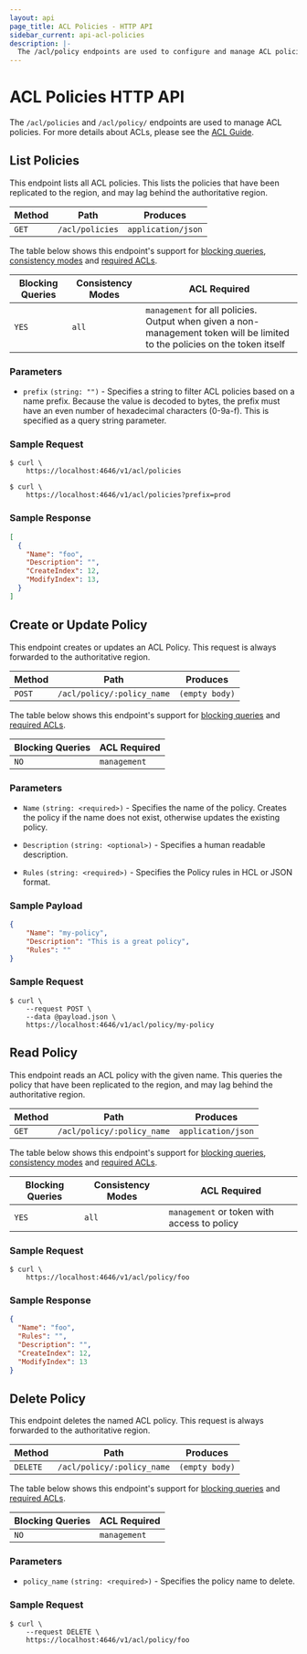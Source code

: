 ```yaml
---
layout: api
page_title: ACL Policies - HTTP API
sidebar_current: api-acl-policies
description: |-
  The /acl/policy endpoints are used to configure and manage ACL policies.
---
```


# ACL Policies HTTP API

The `/acl/policies` and `/acl/policy/` endpoints are used to manage ACL policies.
For more details about ACLs, please see the [ACL Guide](/guides/security/acl.html).

## List Policies

This endpoint lists all ACL policies. This lists the policies that have been replicated
to the region, and may lag behind the authoritative region.

| Method | Path                         | Produces                   |
| ------ | ---------------------------- | -------------------------- |
| `GET`  | `/acl/policies`              | `application/json`         |

The table below shows this endpoint's support for
[blocking queries](/api/index.html#blocking-queries), [consistency modes](/api/index.html#consistency-modes) and
[required ACLs](/api/index.html#acls).

| Blocking Queries | Consistency Modes | ACL Required |
| ---------------- | ----------------- | ------------ |
| `YES`            | `all`             | `management` for all policies.<br>Output when given a non-management token will be limited to the policies on the token itself |

### Parameters

- `prefix` `(string: "")` - Specifies a string to filter ACL policies based on
  a name prefix. Because the value is decoded to bytes, the prefix must have an
  even number of hexadecimal characters (0-9a-f). This is specified as a query
  string parameter.

### Sample Request

```text
$ curl \
    https://localhost:4646/v1/acl/policies
```

```text
$ curl \
    https://localhost:4646/v1/acl/policies?prefix=prod
```

### Sample Response

```json
[
  {
    "Name": "foo",
    "Description": "",
    "CreateIndex": 12,
    "ModifyIndex": 13,
  }
]
```

## Create or Update Policy

This endpoint creates or updates an ACL Policy. This request is always forwarded to the
authoritative region.

| Method | Path                         | Produces                   |
| ------ | ---------------------------- | -------------------------- |
| `POST` | `/acl/policy/:policy_name`   | `(empty body)`             |

The table below shows this endpoint's support for
[blocking queries](/api/index.html#blocking-queries) and
[required ACLs](/api/index.html#acls).

| Blocking Queries | ACL Required       |
| ---------------- | ------------------ |
| `NO`             | `management`       |

### Parameters

- `Name` `(string: <required>)` - Specifies the name of the policy.
  Creates the policy if the name does not exist, otherwise updates the existing policy.

- `Description` `(string: <optional>)` - Specifies a human readable description.

- `Rules` `(string: <required>)` - Specifies the Policy rules in HCL or JSON format.

### Sample Payload

```json
{
    "Name": "my-policy",
    "Description": "This is a great policy",
    "Rules": ""
}
```

### Sample Request

```text
$ curl \
    --request POST \
    --data @payload.json \
    https://localhost:4646/v1/acl/policy/my-policy
```

## Read Policy

This endpoint reads an ACL policy with the given name. This queries the policy that have been
replicated to the region, and may lag behind the authoritative region.


| Method | Path                         | Produces                   |
| ------ | ---------------------------- | -------------------------- |
| `GET` | `/acl/policy/:policy_name`   | `application/json`         |

The table below shows this endpoint's support for
[blocking queries](/api/index.html#blocking-queries), [consistency modes](/api/index.html#consistency-modes) and
[required ACLs](/api/index.html#acls).

| Blocking Queries | Consistency Modes | ACL Required |
| ---------------- | ----------------- | ------------ |
| `YES`            | `all`             | `management` or token with access to policy |

### Sample Request

```text
$ curl \
    https://localhost:4646/v1/acl/policy/foo
```

### Sample Response

```json
{
  "Name": "foo",
  "Rules": "",
  "Description": "",
  "CreateIndex": 12,
  "ModifyIndex": 13
}
```

## Delete Policy

This endpoint deletes the named ACL policy. This request is always forwarded to the
authoritative region.

| Method   | Path                         | Produces                   |
| -------- | ---------------------------- | -------------------------- |
| `DELETE` | `/acl/policy/:policy_name`   | `(empty body)`             |

The table below shows this endpoint's support for
[blocking queries](/api/index.html#blocking-queries) and
[required ACLs](/api/index.html#acls).

| Blocking Queries | ACL Required  |
| ---------------- | ------------- |
| `NO`             | `management`  |

### Parameters

- `policy_name` `(string: <required>)` - Specifies the policy name to delete.

### Sample Request

```text
$ curl \
    --request DELETE \
    https://localhost:4646/v1/acl/policy/foo
```

